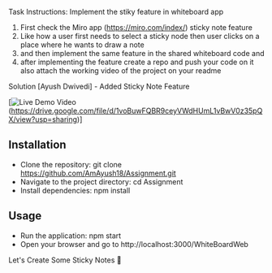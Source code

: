 Task Instructions: Implement the stiky feature in whiteboard app

1. First check the Miro app (https://miro.com/index/) sticky note feature 
2. Like how a user first needs to select a sticky node then user clicks on a place where he wants to draw a note 
3. and then implement the same feature in the shared whiteboard code and 
4. after implementing the feature create a repo and push your code on it also attach the working video of the project on your readme 

Solution [Ayush Dwivedi] - Added Sticky Note Feature

[![Live Demo Video]()(https://drive.google.com/file/d/1voBuwFQBR9ceyVWdHUmL1vBwV0z35pQX/view?usp=sharing)]

## Installation
- Clone the repository: git clone https://github.com/AmAyush18/Assignment.git
- Navigate to the project directory: cd Assignment
- Install dependencies: npm install

## Usage
- Run the application: npm start
- Open your browser and go to http://localhost:3000/WhiteBoardWeb

Let's Create Some Sticky Notes 🎉